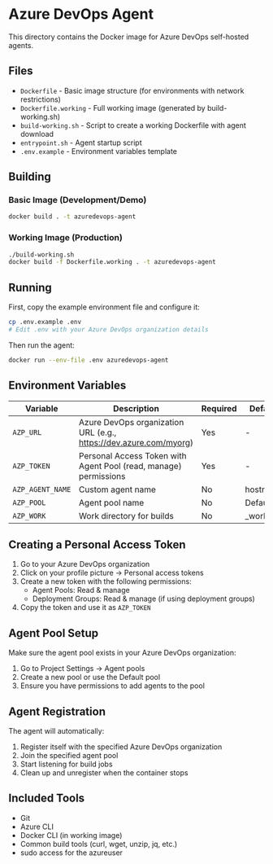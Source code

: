 # Azure DevOps Agent

This directory contains the Docker image for Azure DevOps self-hosted agents.

## Files

- `Dockerfile` - Basic image structure (for environments with network restrictions)
- `Dockerfile.working` - Full working image (generated by build-working.sh)
- `build-working.sh` - Script to create a working Dockerfile with agent download
- `entrypoint.sh` - Agent startup script
- `.env.example` - Environment variables template

## Building

### Basic Image (Development/Demo)

```bash
docker build . -t azuredevops-agent
```

### Working Image (Production)

```bash
./build-working.sh
docker build -f Dockerfile.working . -t azuredevops-agent
```

## Running

First, copy the example environment file and configure it:

```bash
cp .env.example .env
# Edit .env with your Azure DevOps organization details
```

Then run the agent:

```bash
docker run --env-file .env azuredevops-agent
```

## Environment Variables

| Variable | Description | Required | Default |
|----------|-------------|----------|---------|
| `AZP_URL` | Azure DevOps organization URL (e.g., https://dev.azure.com/myorg) | Yes | - |
| `AZP_TOKEN` | Personal Access Token with Agent Pool (read, manage) permissions | Yes | - |
| `AZP_AGENT_NAME` | Custom agent name | No | hostname |
| `AZP_POOL` | Agent pool name | No | Default |
| `AZP_WORK` | Work directory for builds | No | _work |

## Creating a Personal Access Token

1. Go to your Azure DevOps organization
2. Click on your profile picture → Personal access tokens
3. Create a new token with the following permissions:
   - Agent Pools: Read & manage
   - Deployment Groups: Read & manage (if using deployment groups)
4. Copy the token and use it as `AZP_TOKEN`

## Agent Pool Setup

Make sure the agent pool exists in your Azure DevOps organization:
1. Go to Project Settings → Agent pools
2. Create a new pool or use the Default pool
3. Ensure you have permissions to add agents to the pool

## Agent Registration

The agent will automatically:
1. Register itself with the specified Azure DevOps organization
2. Join the specified agent pool
3. Start listening for build jobs
4. Clean up and unregister when the container stops

## Included Tools

- Git
- Azure CLI
- Docker CLI (in working image)
- Common build tools (curl, wget, unzip, jq, etc.)
- sudo access for the azureuser